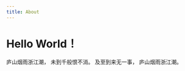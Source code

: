 ```yaml
---
title: About
---
```


<h1 class="beginning"> Hello World！</h1>

庐山烟雨浙江潮，
未到千般恨不消。
及至到来无一事，
庐山烟雨浙江潮。
<Timestamp/>
<GetStarted/>

<style lang="stylus" scoped>
p
  font-size 20px

@media (max-width: $MQMobile)
  .beginning
    margin-top 0 !important
    text-align center
</style>
